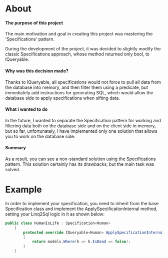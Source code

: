 # About
#### The purpose of this project
The main motivation and goal in creating this project was mastering the 'Specifications' pattern.

During the development of the project, it was decided to slightly modify the classic Specifications approach, whose method returned only bool, to IQueryable.

#### Why was this decision made?

Thanks to IQueryable, all specifications would not force to pull all data from the database into memory, and then filter them using a predicate, but immediately add instructions for generating SQL, which would allow the database side to apply specifications when sifting data.
#### What i wanted to do
In the future, I wanted to separate the Specification pattern for working and filtering data both on the database side and on the client side in memory, but so far, unfortunately, I have implemented only one solution that allows you to work on the database side.

#### Summary
As a result, you can see a non-standard solution using the Specifications pattern.
This solution certainly has its drawbacks, but the main task was solved.
# Example
In order to implement your specification, you need to inherit from the base Specification class and implement the ApplySpecificationInternal method, setting your Linq2Sql logic in it as shown below:
```csharp
public class HumanIsLife : Specification<Human>
    {
        protected override IQueryable<Human> ApplySpecificationInternal(IQueryable<Human> models)
        {
            return models.Where(h => h.IsDead == false);
        }
    }
```
